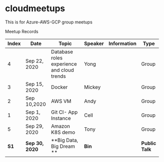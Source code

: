 # cloudmeetups

This is for Azure-AWS-GCP group meetups

Meetup Records

|Index | Date | Topic | Speaker|Information|Type|
|--|--|--|--|--|--|
|4|Sep 22, 2020|Database roles experience and cloud  trends |Yong||Group|
|3|Sep 15, 2020|Docker |Mickey||Group|
|2|Sep 10,2020|AWS VM|Andy||Group|
|1|Sep 1, 2020|Git CI- App Instance|Cell||Group|
|5|Sep 29, 2020|Amazon K8S demo |Tony||Group|
|**S1**|**Sep 30, 2020**|**Big Data, Big Dream **|**Bin**||**Public Talk**|
